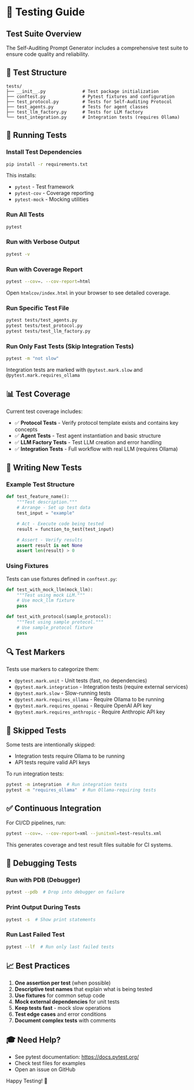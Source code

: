 # 🧪 Testing Guide

## Test Suite Overview

The Self-Auditing Prompt Generator includes a comprehensive test suite to ensure code quality and reliability.

## 📁 Test Structure

```
tests/
├── __init__.py              # Test package initialization
├── conftest.py              # Pytest fixtures and configuration
├── test_protocol.py         # Tests for Self-Auditing Protocol
├── test_agents.py           # Tests for agent classes
├── test_llm_factory.py      # Tests for LLM factory
└── test_integration.py      # Integration tests (requires Ollama)
```

## 🚀 Running Tests

### Install Test Dependencies

```bash
pip install -r requirements.txt
```

This installs:

- `pytest` - Test framework
- `pytest-cov` - Coverage reporting
- `pytest-mock` - Mocking utilities

### Run All Tests

```bash
pytest
```

### Run with Verbose Output

```bash
pytest -v
```

### Run with Coverage Report

```bash
pytest --cov=. --cov-report=html
```

Open `htmlcov/index.html` in your browser to see detailed coverage.

### Run Specific Test File

```bash
pytest tests/test_agents.py
pytest tests/test_protocol.py
pytest tests/test_llm_factory.py
```

### Run Only Fast Tests (Skip Integration Tests)

```bash
pytest -m "not slow"
```

Integration tests are marked with `@pytest.mark.slow` and `@pytest.mark.requires_ollama`

## 📊 Test Coverage

Current test coverage includes:

- ✅ **Protocol Tests** - Verify protocol template exists and contains key concepts
- ✅ **Agent Tests** - Test agent instantiation and basic structure
- ✅ **LLM Factory Tests** - Test LLM creation and error handling
- ✅ **Integration Tests** - Full workflow with real LLM (requires Ollama)

## 🎯 Writing New Tests

### Example Test Structure

```python
def test_feature_name():
    """Test description."""
    # Arrange - Set up test data
    test_input = "example"

    # Act - Execute code being tested
    result = function_to_test(test_input)

    # Assert - Verify results
    assert result is not None
    assert len(result) > 0
```

### Using Fixtures

Tests can use fixtures defined in `conftest.py`:

```python
def test_with_mock_llm(mock_llm):
    """Test using mock LLM."""
    # Use mock_llm fixture
    pass

def test_with_protocol(sample_protocol):
    """Test using sample protocol."""
    # Use sample_protocol fixture
    pass
```

## 🔍 Test Markers

Tests use markers to categorize them:

- `@pytest.mark.unit` - Unit tests (fast, no dependencies)
- `@pytest.mark.integration` - Integration tests (require external services)
- `@pytest.mark.slow` - Slow-running tests
- `@pytest.mark.requires_ollama` - Require Ollama to be running
- `@pytest.mark.requires_openai` - Require OpenAI API key
- `@pytest.mark.requires_anthropic` - Require Anthropic API key

## 🚫 Skipped Tests

Some tests are intentionally skipped:

- Integration tests require Ollama to be running
- API tests require valid API keys

To run integration tests:

```bash
pytest -m integration  # Run integration tests
pytest -m "requires_ollama"  # Run Ollama-requiring tests
```

## ✅ Continuous Integration

For CI/CD pipelines, run:

```bash
pytest --cov=. --cov-report=xml --junitxml=test-results.xml
```

This generates coverage and test result files suitable for CI systems.

## 🐛 Debugging Tests

### Run with PDB (Debugger)

```bash
pytest --pdb  # Drop into debugger on failure
```

### Print Output During Tests

```bash
pytest -s  # Show print statements
```

### Run Last Failed Test

```bash
pytest --lf  # Run only last failed tests
```

## 📈 Best Practices

1. **One assertion per test** (when possible)
2. **Descriptive test names** that explain what is being tested
3. **Use fixtures** for common setup code
4. **Mock external dependencies** for unit tests
5. **Keep tests fast** - mock slow operations
6. **Test edge cases** and error conditions
7. **Document complex tests** with comments

## 🎓 Need Help?

- See pytest documentation: https://docs.pytest.org/
- Check test files for examples
- Open an issue on GitHub

Happy Testing! 🧪

